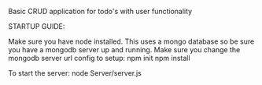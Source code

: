 Basic CRUD application for todo's with user functionality


STARTUP GUIDE:

Make sure you have node installed.
This uses a mongo database so be sure
you have a mongodb server up and running.
Make sure you change the mongodb server url config
to setup:
npm init
npm install

To start the server:
node Server/server.js
